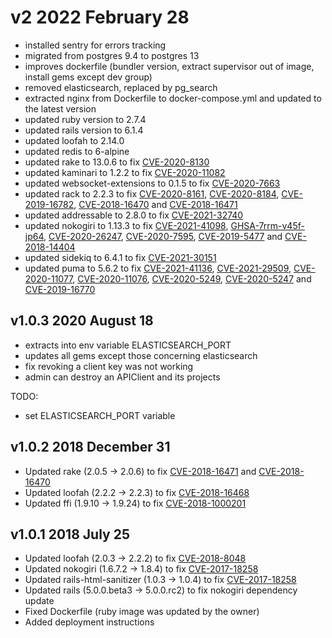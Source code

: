 
# v2 2022 February 28

- installed sentry for errors tracking
- migrated from postgres 9.4 to postgres 13
- improves dockerfile (bundler version, extract supervisor out of image, install gems except dev group)
- removed elasticsearch, replaced by pg_search
- extracted nginx from Dockerfile to docker-compose.yml and updated to the latest version
- updated ruby version to 2.7.4
- updated rails version to 6.1.4
- updated loofah to 2.14.0
- updated redis to 6-alpine
- updated rake to 13.0.6 to fix [CVE-2020-8130](https://nvd.nist.gov/vuln/detail/CVE-2020-8130)
- updated kaminari to 1.2.2 to fix [CVE-2020-11082](https://nvd.nist.gov/vuln/detail/CVE-2020-11082)
- updated websocket-extensions to 0.1.5 to fix [CVE-2020-7663](https://nvd.nist.gov/vuln/detail/CVE-2020-7663)
- updated rack to 2.2.3 to fix [CVE-2020-8161](https://nvd.nist.gov/vuln/detail/CVE-2020-8161), [CVE-2020-8184](https://nvd.nist.gov/vuln/detail/CVE-2020-8184), [CVE-2019-16782](https://nvd.nist.gov/vuln/detail/CVE-2019-16782), [CVE-2018-16470](https://nvd.nist.gov/vuln/detail/CVE-2018-16470) and [CVE-2018-16471](https://nvd.nist.gov/vuln/detail/CVE-2018-16471)
- updated addressable to 2.8.0 to fix [CVE-2021-32740](https://nvd.nist.gov/vuln/detail/CVE-2021-32740)
- updated nokogiri to 1.13.3 to fix [CVE-2021-41098](https://nvd.nist.gov/vuln/detail/CVE-2021-41098), [GHSA-7rrm-v45f-jp64](https://github.com/advisories/GHSA-7rrm-v45f-jp64), [CVE-2020-26247](https://nvd.nist.gov/vuln/detail/CVE-2020-26247), [CVE-2020-7595](https://nvd.nist.gov/vuln/detail/CVE-2020-7595), [CVE-2019-5477](https://nvd.nist.gov/vuln/detail/CVE-2019-5477) and [CVE-2018-14404](https://nvd.nist.gov/vuln/detail/CVE-2018-14404)
- updated sidekiq to 6.4.1 to fix [CVE-2021-30151](https://nvd.nist.gov/vuln/detail/CVE-2021-30151)
- updated puma to 5.6.2 to fix [CVE-2021-41136](https://nvd.nist.gov/vuln/detail/CVE-2021-41136), [CVE-2021-29509](https://nvd.nist.gov/vuln/detail/CVE-2021-29509), [CVE-2020-11077](https://nvd.nist.gov/vuln/detail/CVE-2020-11077), [CVE-2020-11076](https://nvd.nist.gov/vuln/detail/CVE-2020-11076), [CVE-2020-5249](https://nvd.nist.gov/vuln/detail/CVE-2020-5249), [CVE-2020-5247](https://nvd.nist.gov/vuln/detail/CVE-2020-5247) and [CVE-2019-16770](https://nvd.nist.gov/vuln/detail/CVE-2019-16770)

## v1.0.3 2020 August 18

- extracts into env variable ELASTICSEARCH_PORT
- updates all gems except those concerning elasticsearch
- fix revoking a client key was not working
- admin can destroy an APIClient and its projects

TODO:
- set ELASTICSEARCH_PORT variable

## v1.0.2 2018 December 31

- Updated rake (2.0.5 -> 2.0.6) to fix [CVE-2018-16471](https://nvd.nist.gov/vuln/detail/CVE-2018-16471) and [CVE-2018-16470](https://nvd.nist.gov/vuln/detail/CVE-2018-16470)
- Updated loofah (2.2.2 -> 2.2.3) to fix [CVE-2018-16468](https://github.com/flavorjones/loofah/issues/154)
- Updated ffi (1.9.10 -> 1.9.24) to fix [CVE-2018-1000201](https://nvd.nist.gov/vuln/detail/CVE-2018-1000201)

## v1.0.1 2018 July 25

- Updated loofah (2.0.3 -> 2.2.2) to fix [CVE-2018-8048](https://github.com/flavorjones/loofah/issues/144)
- Updated nokogiri (1.6.7.2 -> 1.8.4) to fix [CVE-2017-18258](https://nvd.nist.gov/vuln/detail/CVE-2017-18258)
- Updated rails-html-sanitizer (1.0.3 -> 1.0.4) to fix [CVE-2017-18258](https://nvd.nist.gov/vuln/detail/CVE-2017-18258)
- Updated rails (5.0.0.beta3 -> 5.0.0.rc2) to fix nokogiri dependency update
- Fixed Dockerfile (ruby image was updated by the owner)
- Added deployment instructions 
